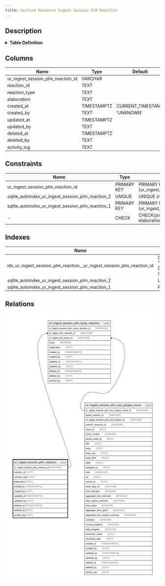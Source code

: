 ```yaml
---
title: Uniform Resource Ingest Session PLM Reaction
---
```


## Description

<details>
<summary><strong>Table Definition</strong></summary>

```sql
CREATE TABLE "ur_ingest_session_plm_reaction" (
    "ur_ingest_session_plm_reaction_id" VARCHAR PRIMARY KEY NOT NULL,
    "reaction_id" TEXT NOT NULL,
    "reaction_type" TEXT NOT NULL,
    "elaboration" TEXT CHECK(json_valid(elaboration) OR elaboration IS NULL),
    "created_at" TIMESTAMPTZ DEFAULT CURRENT_TIMESTAMP,
    "created_by" TEXT DEFAULT 'UNKNOWN',
    "updated_at" TIMESTAMPTZ,
    "updated_by" TEXT,
    "deleted_at" TIMESTAMPTZ,
    "deleted_by" TEXT,
    "activity_log" TEXT,
    UNIQUE("reaction_type")
)
```

</details>

## Columns

| Name                              | Type        | Default           | Nullable | Children                                                                                                                  | Comment                                                 |
| --------------------------------- | ----------- | ----------------- | -------- | ------------------------------------------------------------------------------------------------------------------------- | ------------------------------------------------------- |
| ur_ingest_session_plm_reaction_id | VARCHAR     |                   | false    | [ur_ingest_session_plm_issue_reaction](/docs/standard-library/rssd-schema/ur_ingest_session_plm_issue_reaction) | {"isSqlDomainZodDescrMeta":true,"isVarChar":true}       |
| reaction_id                       | TEXT        |                   | false    |                                                                                                                           |                                                         |
| reaction_type                     | TEXT        |                   | false    |                                                                                                                           |                                                         |
| elaboration                       | TEXT        |                   | true     |                                                                                                                           | {"isSqlDomainZodDescrMeta":true,"isJsonText":true}      |
| created_at                        | TIMESTAMPTZ | CURRENT_TIMESTAMP | true     |                                                                                                                           |                                                         |
| created_by                        | TEXT        | 'UNKNOWN'         | true     |                                                                                                                           |                                                         |
| updated_at                        | TIMESTAMPTZ |                   | true     |                                                                                                                           |                                                         |
| updated_by                        | TEXT        |                   | true     |                                                                                                                           |                                                         |
| deleted_at                        | TIMESTAMPTZ |                   | true     |                                                                                                                           |                                                         |
| deleted_by                        | TEXT        |                   | true     |                                                                                                                           |                                                         |
| activity_log                      | TEXT        |                   | true     |                                                                                                                           | {"isSqlDomainZodDescrMeta":true,"isJsonSqlDomain":true} |

## Constraints

| Name                                              | Type        | Definition                                            |
| ------------------------------------------------- | ----------- | ----------------------------------------------------- |
| ur_ingest_session_plm_reaction_id                 | PRIMARY KEY | PRIMARY KEY (ur_ingest_session_plm_reaction_id)       |
| sqlite_autoindex_ur_ingest_session_plm_reaction_2 | UNIQUE      | UNIQUE (reaction_type)                                |
| sqlite_autoindex_ur_ingest_session_plm_reaction_1 | PRIMARY KEY | PRIMARY KEY (ur_ingest_session_plm_reaction_id)       |
| -                                                 | CHECK       | CHECK(json_valid(elaboration) OR elaboration IS NULL) |

## Indexes

| Name                                                                  | Definition                                                                                                                                                    |
| --------------------------------------------------------------------- | ------------------------------------------------------------------------------------------------------------------------------------------------------------- |
| idx_ur_ingest_session_plm_reaction__ur_ingest_session_plm_reaction_id | CREATE INDEX "idx_ur_ingest_session_plm_reaction__ur_ingest_session_plm_reaction_id" ON "ur_ingest_session_plm_reaction"("ur_ingest_session_plm_reaction_id") |
| sqlite_autoindex_ur_ingest_session_plm_reaction_2                     | UNIQUE (reaction_type)                                                                                                                                        |
| sqlite_autoindex_ur_ingest_session_plm_reaction_1                     | PRIMARY KEY (ur_ingest_session_plm_reaction_id)                                                                                                               |

## Relations

![er](../../../../../assets/images/content/docs/standard-library/rssd-schema/ur_ingest_session_plm_reaction.svg)
